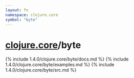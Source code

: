```yaml
---
layout: fn
namespace: clojure.core
symbol: "byte"
---
```


# [clojure.core](../)/byte

{% include 1.4.0/clojure.core/byte/docs.md %}
{% include 1.4.0/clojure.core/byte/examples.md %}
{% include 1.4.0/clojure.core/byte/src.md %}


